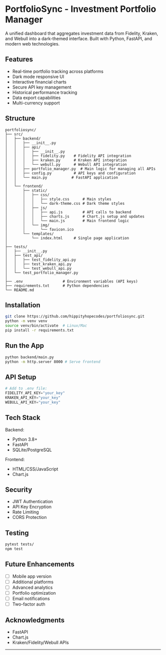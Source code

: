 # PortfolioSync - Investment Portfolio Manager

A unified dashboard that aggregates investment data from Fidelity, Kraken, and Webull into a dark-themed interface. Built with Python, FastAPI, and modern web technologies.

## Features

- Real-time portfolio tracking across platforms
- Dark mode responsive UI 
- Interactive financial charts
- Secure API key management
- Historical performance tracking
- Data export capabilities
- Multi-currency support

## Structure
```
portfoliosync/
├── src/
│   ├── backend/
│   │   ├── __init__.py
│   │   ├── api/
│   │   │   ├── __init__.py
│   │   │   ├── fidelity.py    # Fidelity API integration
│   │   │   ├── kraken.py      # Kraken API integration
│   │   │   └── webull.py      # Webull API integration
│   │   ├── portfolio_manager.py  # Main logic for managing all APIs
│   │   ├── config.py          # API keys and configuration
│   │   └── main.py           # FastAPI application
│   │
│   └── frontend/
│       ├── static/
│       │   ├── css/
│       │   │   ├── style.css      # Main styles
│       │   │   └── dark-theme.css # Dark theme styles
│       │   ├── js/
│       │   │   ├── api.js         # API calls to backend
│       │   │   ├── charts.js      # Chart.js setup and updates
│       │   │   └── main.js        # Main frontend logic
│       │   └── img/
│       │       └── favicon.ico
│       └── templates/
│           └── index.html     # Single page application
│
├── tests/
│   ├── __init__.py
│   ├── test_api/
│   │   ├── test_fidelity_api.py
│   │   ├── test_kraken_api.py
│   │   └── test_webull_api.py
│   └── test_portfolio_manager.py
│
├── .env                  # Environment variables (API keys)
├── requirements.txt      # Python dependencies
└── README.md
```

## Installation
```bash
git clone https://github.com/hippityhopecodes/portfoliosync.git
python -m venv venv
source venv/bin/activate  # Linux/Mac
pip install -r requirements.txt
```

## Run the App
```bash 
python backend/main.py
python -m http.server 8000 # Serve frontend
```

## API Setup
```python
# Add to .env file:
FIDELITY_API_KEY="your_key"
KRAKEN_API_KEY="your_key"
WEBULL_API_KEY="your_key"
```

## Tech Stack

Backend:
- Python 3.8+
- FastAPI
- SQLite/PostgreSQL

Frontend:  
- HTML/CSS/JavaScript
- Chart.js

## Security
- JWT Authentication
- API Key Encryption
- Rate Limiting
- CORS Protection

## Testing
```bash
pytest tests/
npm test
```

## Future Enhancements
- [ ] Mobile app version
- [ ] Additional platforms
- [ ] Advanced analytics
- [ ] Portfolio optimization
- [ ] Email notifications
- [ ] Two-factor auth

## Acknowledgments
- FastAPI
- Chart.js
- Kraken/Fidelity/Webull APIs

---
